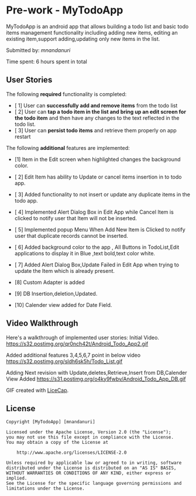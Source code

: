 # Pre-work - MyTodoApp

MyTodoApp is an android app that allows building a todo list and basic todo items management functionality including adding new items, editing an existing item,support adding,updating only new items in the list.

Submitted by: *mnandanuri*

Time spent: 6 hours spent in total

## User Stories

The following **required** functionality is completed:

* [ 1] User can **successfully add and remove items** from the todo list
* [ 2] User can **tap a todo item in the list and bring up an edit screen for the todo item** and then have any changes to the text reflected in the todo list.
* [ 3] User can **persist todo items** and retrieve them properly on app restart



The following **additional** features are implemented:
* [1] Item in the Edit screen when highlighted changes the background color.

* [ 2] Edit Item has ability to Update or cancel items  insertion in to todo app.

* [ 3] Added functionality to not insert  or update any duplicate items in the todo app.

* [ 4] Implemented Alert Dialog Box in Edit App while Cancel Item is clicked to notify user that Item will not be inserted.

* [ 5] Implemented popup Menu When Add New Item is Clicked to notify user that duplicate records cannot be inserted.

* [ 6] Added background color to the app , All Buttons in TodoList,Edit applications to display it in Blue ,text bold,text color white.

* [ 7] Added Alert Dialog Box,Update Failed  in Edit App when trying to update the Item which is already present.
* [8] Custom Adapter is added 
* [9] DB Insertion,deletion,Updated.
* [10] Calender view added for Date Field.





## Video Walkthrough 
Here's a walkthrough of implemented user stories:
Initial Video.
https://s32.postimg.org/qr0nch42t/Android_Todo_App2.gif

Added additional features 3,4,5,6,7 point in below video
https://s32.postimg.org/sldh6sk5h/Todo_List.gif

Adding Next revision with Update,deletes,Retrieve,Insert from DB,Calender View Added
https://s31.postimg.org/o4ky9fwbv/Android_Todo_App_DB.gif


GIF created with [LiceCap](http://www.cockos.com/licecap/).


## License

    Copyright [MyTodoApp] [mnandanuri]

    Licensed under the Apache License, Version 2.0 (the "License");
    you may not use this file except in compliance with the License.
    You may obtain a copy of the License at

        http://www.apache.org/licenses/LICENSE-2.0

    Unless required by applicable law or agreed to in writing, software
    distributed under the License is distributed on an "AS IS" BASIS,
    WITHOUT WARRANTIES OR CONDITIONS OF ANY KIND, either express or implied.
    See the License for the specific language governing permissions and
    limitations under the License.
